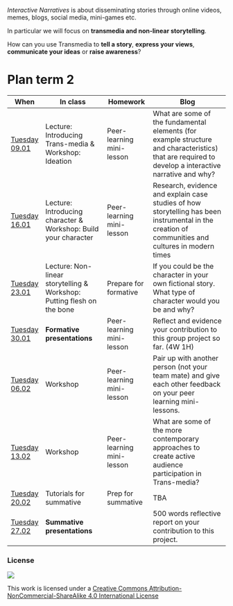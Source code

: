 *Interactive Narratives* is about disseminating stories through online videos, memes, blogs, social media, mini-games etc.

In particular we will focus on **transmedia and non-linear storytelling**.

How can you use Transmedia to **tell a story**, **express your views**, **communicate your ideas** or **raise awareness**?


# Plan term 2

When | In class | Homework | Blog
---- | -------- | -------- | ----
[Tuesday<br>09.01](sessions/01)| Lecture: Introducing Trans-media & Workshop: Ideation | Peer-learning mini-lesson | What are some of the fundamental elements (for example structure and characteristics) that are required to develop a interactive narrative and why?
[Tuesday<br>16.01](sessions/02)| Lecture: Introducing character & Workshop: Build your character | Peer-learning mini-lesson | Research, evidence and explain case studies of how storytelling has been instrumental in the creation of communities and cultures in modern times
[Tuesday<br>23.01](sessions/03)| Lecture: Non-linear storytelling & Workshop: Putting flesh on the bone  | Prepare for formative | If you could be the character in your own fictional story. What type of character would you be and why?  
[Tuesday<br>30.01](sessions/04)| **Formative presentations** | Peer-learning mini-lesson | Reflect and evidence your contribution to this group project so far. (4W 1H)
[Tuesday<br>06.02](sessions/05)| Workshop | Peer-learning mini-lesson | Pair up with another person (not your team mate) and give each other feedback on your peer learning mini-lessons.
[Tuesday<br>13.02](sessions/06)| Workshop | Peer-learning mini-lesson | What are some of the more contemporary approaches to create active audience participation in Trans-media?
[Tuesday<br>20.02](sessions/07)| Tutorials for summative | Prep for summative | TBA
[Tuesday<br>27.02](sessions/08)| **Summative presentations** | | 500 words reflective report on your contribution to this project.  


### License

[![](https://i.creativecommons.org/l/by-nc-sa/4.0/88x31.png)](http://creativecommons.org/licenses/by-nc-sa/4.0)

This work is licensed under a [Creative Commons Attribution-NonCommercial-ShareAlike 4.0 International License ](http://creativecommons.org/licenses/by-nc-sa/4.0)
